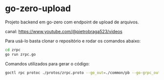 # go-zero-upload

Projeto backend em go-zero com endpoint de upload de arquivos.

canal: https://www.youtube.com/@pietrobraga523/videos

Para usá-lo basta clonar o repositório e rodar os comandos abaixo:

```bash
cd zrpc
go run zrpc.go
```
Comandos utilizados para gerar o código:
```bash
goctl rpc protoc ./protos/zrpc.proto --go_out=./common/pb --go-grpc_out=./common/pb --zrpc_out=./zrpc
```